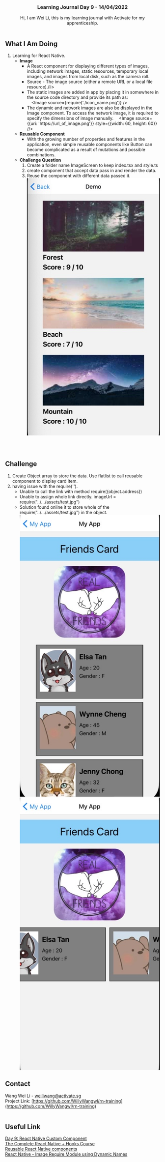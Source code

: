 <br />
<div align="center">

  <h3 align="center">Learning Journal Day 9 - 14/04/2022</h3>

  <p align="center">
    Hi, I am Wei Li, this is my learning journal with Activate for my apprenticeship. 
    <br /><br />
  </p>
</div>

<!-- What I Am Doing -->

## What I Am Doing

<oL>
  <li>    
    Learning for React Native.
    <ul>
        <li>
            <b>Image</b> <br />
            <ul>
                <li>A React component for displaying different types of images, including network images, static resources, temporary local images, and images from local disk, such as the camera roll.</li>
                <li> Source - The image source (either a remote URL or a local file resource)./li>
                <li>The static images are added in app by placing it in somewhere in the source code directory and provide its path as:<br />
                    &emsp;&lt;Image source={require('./icon_name.png')} /&gt;
                </li>
                <li>The dynamic and network images are also be displayed in the Image component. To access the network image, it is required to specify the dimensions of image manually.
                    &emsp;&lt;Image source={{uri: 'https://url_of_image.png'}}  
       style={{width: 60, height: 60}} //&gt; 
                </li>
            </ul>
        </li>
        <li>
            <b>Reusable Component</b> <br />
            <ul>
                <li>With the growing number of properties and features in the application, even simple reusable components like Button can become complicated as a result of mutations and possible combinations.</li>
            </ul>
        </li>
        <li>
            <b>Challenge Question</b> <br />
            <ol>
                <li>Create a folder name ImageScreen to keep index.tsx and style.ts</li>
                <li>create component that accept data pass in and render the data.</li>
                <li>Reuse the component with different data passed it.</li>
                <img src="./img/14AprChallenge.jpg" width="500"/><br />
            </ol>
        </li>
    </ul>
    </li>
</ol>
<br /><br />

<!-- Challenge -->

## Challenge

1. Create Object array to store the data. Use flatlist to call reusable component to display card item.
2. having issue with the require('').<br />
   - Unable to call the link with method require({object.address})<br />
   - Unable to assign whole link directly. imageUrl = require("../.../assets/test.jpg")<br />
   - Solution found online it to store whole of the require("../.../assets/test.jpg") in the object.<br />
     <img src="./img/imgList1.jpg" width="500"/><br />
     <img src="./img/imgList2.jpg" width="500"/><br />

<!-- CONTACT -->

## Contact

Wang Wei Li - weiliwang@activate.sg<br />
Project Link: [https://github.com/WillyWangwl/rn-training](https://github.com/WillyWangwl/rn-training)
<br /><br />

<!-- Useful Link -->

## Useful Link

[Day 9: React Native Custom Component](https://docs.google.com/document/d/192rnWp4581_NDErzvnU-9kithr9-D-6_YbJr0jmPdOs/edit#)<br />
[The Complete React Native + Hooks Course](https://www.udemy.com/course/the-complete-react-native-and-redux-course/learn/lecture/15706372#overview)<br />
[Reusable React Native components](https://www.callstack.com/blog/reusable-react-native-components)<br />
[React Native - Image Require Module using Dynamic Names](https://stackoverflow.com/questions/30854232/react-native-image-require-module-using-dynamic-names)
